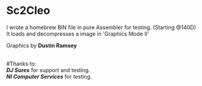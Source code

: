 # Sc2Cleo

I wrote a homebrew BIN file in pure Assembler for testing. (Starting @140D)  
It loads and decompresses a image in 'Graphics Mode II'  
  

Graphics by  **Dustin Ramsey**<br><br>

#Thanks to:<br>
***DJ Sures*** for support and testing.<br>
***NI Computer Services*** for testing.
